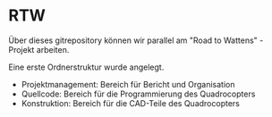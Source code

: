 # RTW

Über dieses gitrepository können wir parallel am "Road to Wattens" - Projekt arbeiten.

Eine erste Ordnerstruktur wurde angelegt.
- Projektmanagement:  Bereich für Bericht und Organisation
- Quellcode:          Bereich für die Programmierung des Quadrocopters
- Konstruktion:       Bereich für die CAD-Teile des Quadrocopters 
